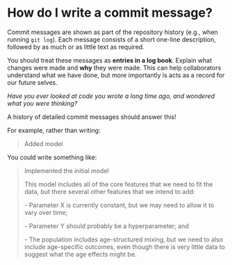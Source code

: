 # How do I write a commit message?

Commit messages are shown as part of the repository history (e.g., when running `git log`).
Each message consists of a short one-line description, followed by as much or as little text as required.

You should treat these messages as **entries in a log book**.
Explain what changes were made and **why** they were made.
This can help collaborators understand what we have done, but more importantly is acts as a record for our future selves.

*Have you ever looked at code you wrote a long time ago, and wondered what you were thinking?*

A history of detailed commit messages should answer this!

For example, rather than writing:

> Added model

You could write something like:

> Implemented the initial model
>
> This model includes all of the core features that we need to fit the data,
> but there several other features that we intend to add:
>
> \- Parameter X is currently constant, but we may need to allow it to vary
>   over time;
>
> \- Parameter Y should probably be a hyperparameter; and
>
> \- The population includes age-structured mixing, but we need to also include
>   age-specific outcomes, even though there is very little data to suggest
>   what the age effects might be.
